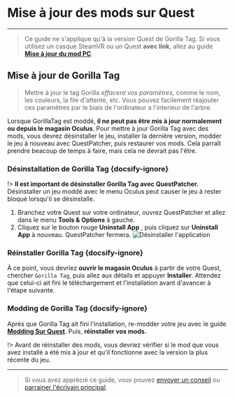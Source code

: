# Mise à jour des mods sur Quest
---
>
> Ce guide ne s'applique qu'à la version Quest de Gorilla Tag. Si vous utilisez un casque SteamVR ou un Quest **avec link**, allez au guide [**Mise à jour du mod PC**](pc-updating).

<!-- <div class="horizontal bordered" data-ea-publisher="gorillatagmodding-burrito-software" data-ea-type="image" data-ea-manual="true" id="quest-mod-updating"></div> -->
<!-- Guide Page Ad -->
<ins class="adsbygoogle"
     style="display:block"
     data-ad-client="ca-pub-1545654854838298"
     data-ad-slot="8114351325"
     data-ad-format="auto"
     data-full-width-responsive="true"></ins>

## Mise à jour de Gorilla Tag

> Mettre à jour le tag Gorilla *effacera vos paramètres*, comme le nom, les couleurs, la file d'attente, etc. Vous pouvez facilement réajouter ces paramètres par le biais de l'ordinateur a l'interieur de l'arbre.

Lorsque GorillaTag est moddé, **il ne peut pas être mis à jour normalement ou depuis le magasin Oculus**. Pour mettre à jour Gorilla Tag avec des mods, vous devrez désinstaller le jeu, installer la dernière version, modder le jeu à nouveau avec QuestPatcher, puis restaurer vos mods. Cela parraît prendre beacoup de temps à faire, mais cela ne devrait pas l'être.

### Désinstallation de Gorilla Tag {docsify-ignore}

!> **Il est important de désinstaller Gorilla Tag avec QuestPatcher.** Désinstaller un jeu moddé avec le menu Oculus peut causer le jeu à rester bloqué lorsqu'il se désinstalle.

1. Branchez votre Quest sur votre ordinateur, ouvrez QuestPatcher et allez dans le menu **Tools & Options** à gauche.
2. Cliquez sur le bouton rouge **Uninstall App** , puis cliquez sur **Uninstall App** à nouveau. QuestPatcher fermera. ![Désinstaller l'application](../docs/files/uninstallapp.png)

### Réinstaller Gorilla Tag {docsify-ignore}

À ce point, vous devriez **ouvrir le magasin Oculus** à partir de votre Quest, chercher `Gorilla Tag`, puis allez aux détails et appuyer **Installer**. Attendez que celui-ci ait fini le téléchargement et l'installation avant d'avancer à l'étape suivante.

### Modding de Gorilla Tag {docsify-ignore}

Après que Gorilla Tag ait fini l'installation, re-modder votre jeu avec le guide [**Modding Sur Quest**](quest-guide). Puis, **réinstaller vos mods.**

!> Avant de réinstaller des mods, vous devriez vérifier si le mod que vous avez installé a été mis à jour et qu'il fonctionne avec la version la plus récente du jeu.

---

> Si vous avez apprécié ce guide, vous pouvez [envoyer un conseil](https://streamelements.com/burritosoft/tip) ou [parrainer l'écrivain principal](https://github.com/sponsors/burritosoftware).